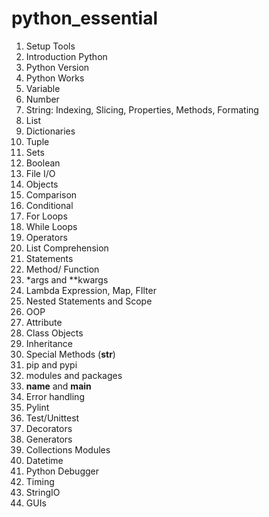# python_essential
1. Setup Tools
2. Introduction Python
3. Python Version
4. Python Works
5. Variable
6. Number
7. String: Indexing, Slicing, Properties, Methods, Formating
8. List
9. Dictionaries
10. Tuple
11. Sets
12. Boolean
13. File I/O
14. Objects
15. Comparison
16. Conditional
17. For Loops
18. While Loops
19. Operators
20. List Comprehension
21. Statements
22. Method/ Function
23. *args and **kwargs
24. Lambda Expression, Map, FIlter
25. Nested Statements and Scope
26. OOP
27. Attribute
28. Class Objects
29. Inheritance
30. Special Methods (__str__)
31. pip and pypi
32. modules and packages
33. __name__ and __main__
34. Error handling
35. Pylint
36. Test/Unittest
37. Decorators
38. Generators
39. Collections Modules
40. Datetime
41. Python Debugger
42. Timing
43. StringIO
44. GUIs
